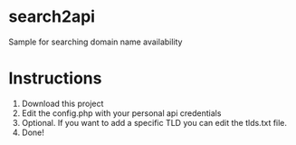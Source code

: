 # search2api
Sample for searching domain name availability



# Instructions

1) Download this project
2) Edit the config.php with your personal api credentials
3) Optional. If you want to add a specific TLD you can edit the tlds.txt file.
4) Done!
